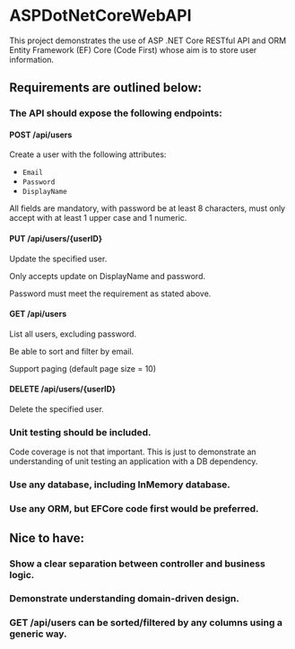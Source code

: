 # ASPDotNetCoreWebAPI
This project demonstrates the use of ASP .NET Core RESTful API and ORM Entity Framework (EF) Core (Code First) whose aim is to store user information.

## Requirements are outlined below:

### The API should expose the following endpoints:

####	POST /api/users

Create a user with the following attributes:

- `Email` 
- `Password`
- `DisplayName` 

All fields are mandatory, with password be at least 8 characters, must only accept with at least 1 upper case and 1 numeric. 

#### PUT /api/users/{userID}

Update the specified user.

Only accepts update on DisplayName and password.

Password must meet the requirement as stated above.

#### GET /api/users

List all users, excluding password.

Be able to sort and filter by email.

Support paging (default page size = 10)

#### DELETE /api/users/{userID}

Delete the specified user.

### Unit testing should be included.

Code coverage is not that important. This is just to demonstrate an understanding of unit testing an application with a DB dependency.

### Use any database, including InMemory database.

### Use any ORM, but EFCore code first would be preferred.

## Nice to have:

### Show a clear separation between controller and business logic. 

### Demonstrate understanding domain-driven design.

### GET /api/users can be sorted/filtered by any columns using a generic way.

